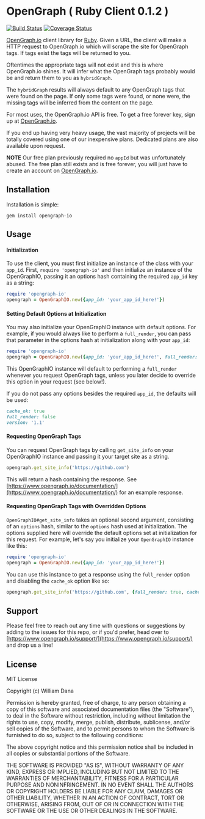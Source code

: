 # OpenGraph ( Ruby Client 0.1.2 )

[![Build Status](https://travis-ci.org/wbdana/opengraph-io-ruby.svg?branch=master)](https://travis-ci.org/wbdana/opengraph-io-ruby)
[![Coverage Status](https://coveralls.io/repos/github/wbdana/opengraph-io-ruby/badge.svg)](https://coveralls.io/github/wbdana/opengraph-io-ruby)

[OpenGraph.io](https://www.opengraph.io/) client library for [Ruby](https://www.ruby-lang.org/en/). Given a URL, the client will make a HTTP request to OpenGraph.io which will scrape the site for OpenGraph tags. If tags exist the tags will be returned to you.

Oftentimes the appropriate tags will not exist and this is where OpenGraph.io shines. It will infer what the OpenGraph tags probably would be and return them to you as ```hybridGraph```.

The ```hybridGraph``` results will always default to any OpenGraph tags that were found on the page. If only some tags were found, or none were, the missing tags will be inferred from the content on the page.

For most uses, the OpenGraph.io API is free. To get a free forever key, sign up at [OpenGraph.io](https://www.opengraph.io/).

If you end up having very heavy usage, the vast majority of projects will be totally covered using one of our inexpensive plans. Dedicated plans are also available upon request.

**NOTE** Our free plan previously required no `appId` but was unfortunately abused. The free plan still exists and is free forever, you will just have to create an account on [OpenGraph.io](https://www.opengraph.io/).

## Installation

Installation is simple:

```gem install opengraph-io```

## Usage

#### Initialization

To use the client, you must first initialize an instance of the class with your ```app_id```. First, ```require 'opengraph-io'``` and then initialize an instance of the OpenGraphIO, passing it an options hash containing the required ```app_id``` key as a string:

```rb
require 'opengraph-io'
opengraph = OpenGraphIO.new({app_id: 'your_app_id_here!'})
```

#### Setting Default Options at Initialization

You may also initialize your OpenGraphIO instance with default options. For example, if you would always like to perform a ```full_render```, you can pass that parameter in the options hash at initialization along with your ```app_id```:

```rb
require 'opengraph-io'
opengraph = OpenGraphIO.new({app_id: 'your_app_id_here!', full_render: true})
```

This OpenGraphIO instance will default to performing a ```full_render``` whenever you request OpenGraph tags, unless you later decide to override this option in your request (see below!).

If you do not pass any options besides the required ```app_id```, the defaults will be used:

```rb
cache_ok: true
full_render: false
version: '1.1'
```

#### Requesting OpenGraph Tags

You can request OpenGraph tags by calling ```get_site_info``` on your OpenGraphIO instance and passing it your target site as a string.

```rb
opengraph.get_site_info('https://github.com')
```

This will return a hash containing the response. See [https://www.opengraph.io/documentation/](https://www.opengraph.io/documentation/) for an example response.

#### Requesting OpenGraph Tags with Overridden Options

```OpenGraphIO#get_site_info``` takes an optional second argument, consisting of an ```options``` hash, similar to the ```options``` hash used at initialization. The options supplied here will override the default options set at initialization for this request. For example, let's say you initialize your ```OpenGraphIO``` instance like this:

```rb
require 'opengraph-io'
opengraph = OpenGraphIO.new({app_id: 'your_app_id_here!'})
```

You can use this instance to get a response using the ```full_render``` option and disabling the ```cache_ok``` option like so:

```rb
opengraph.get_site_info('https://github.com', {full_render: true, cache_ok: false})
```

## Support

Please feel free to reach out any time with questions or suggestions by adding to the issues for this repo, or if you'd prefer, head over to [https://www.opengraph.io/support/](https://www.opengraph.io/support/) and drop us a line!

## License

MIT License

Copyright (c) William Dana

Permission is hereby granted, free of charge, to any person obtaining a copy
of this software and associated documentation files (the "Software"), to deal
in the Software without restriction, including without limitation the rights
to use, copy, modify, merge, publish, distribute, sublicense, and/or sell
copies of the Software, and to permit persons to whom the Software is
furnished to do so, subject to the following conditions:

The above copyright notice and this permission notice shall be included in all
copies or substantial portions of the Software.

THE SOFTWARE IS PROVIDED "AS IS", WITHOUT WARRANTY OF ANY KIND, EXPRESS OR
IMPLIED, INCLUDING BUT NOT LIMITED TO THE WARRANTIES OF MERCHANTABILITY,
FITNESS FOR A PARTICULAR PURPOSE AND NONINFRINGEMENT. IN NO EVENT SHALL THE
AUTHORS OR COPYRIGHT HOLDERS BE LIABLE FOR ANY CLAIM, DAMAGES OR OTHER
LIABILITY, WHETHER IN AN ACTION OF CONTRACT, TORT OR OTHERWISE, ARISING FROM,
OUT OF OR IN CONNECTION WITH THE SOFTWARE OR THE USE OR OTHER DEALINGS IN THE
SOFTWARE.
